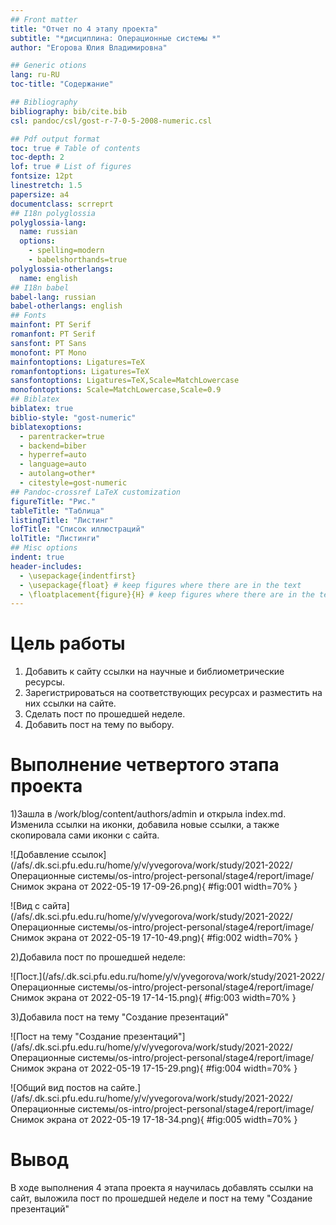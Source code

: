 ```yaml
---
## Front matter
title: "Отчет по 4 этапу проекта"
subtitle: "*дисциплина: Операционные системы *"
author: "Егорова Юлия Владимировна"

## Generic otions
lang: ru-RU
toc-title: "Содержание"

## Bibliography
bibliography: bib/cite.bib
csl: pandoc/csl/gost-r-7-0-5-2008-numeric.csl

## Pdf output format
toc: true # Table of contents
toc-depth: 2
lof: true # List of figures
fontsize: 12pt
linestretch: 1.5
papersize: a4
documentclass: scrreprt
## I18n polyglossia
polyglossia-lang:
  name: russian
  options:
	- spelling=modern
	- babelshorthands=true
polyglossia-otherlangs:
  name: english
## I18n babel
babel-lang: russian
babel-otherlangs: english
## Fonts
mainfont: PT Serif
romanfont: PT Serif
sansfont: PT Sans
monofont: PT Mono
mainfontoptions: Ligatures=TeX
romanfontoptions: Ligatures=TeX
sansfontoptions: Ligatures=TeX,Scale=MatchLowercase
monofontoptions: Scale=MatchLowercase,Scale=0.9
## Biblatex
biblatex: true
biblio-style: "gost-numeric"
biblatexoptions:
  - parentracker=true
  - backend=biber
  - hyperref=auto
  - language=auto
  - autolang=other*
  - citestyle=gost-numeric
## Pandoc-crossref LaTeX customization
figureTitle: "Рис."
tableTitle: "Таблица"
listingTitle: "Листинг"
lofTitle: "Список иллюстраций"
lolTitle: "Листинги"
## Misc options
indent: true
header-includes:
  - \usepackage{indentfirst}
  - \usepackage{float} # keep figures where there are in the text
  - \floatplacement{figure}{H} # keep figures where there are in the text
---
```


# Цель работы

1. Добавить к сайту ссылки на научные и библиометрические ресурсы.
2. Зарегистрироваться на соответствующих ресурсах и разместить на них ссылки на сайте.
3. Сделать пост по прошедшей неделе.
4. Добавить пост на тему по выбору.

# Выполнение четвертого этапа проекта

1)Зашла в /work/blog/content/authors/admin и открыла index.md. Изменила ссылки на иконки, добавила новые ссылки, а также скопировала сами иконки с сайта.

![Добавление ссылок](/afs/.dk.sci.pfu.edu.ru/home/y/v/yvegorova/work/study/2021-2022/Операционные системы/os-intro/project-personal/stage4/report/image/Снимок экрана от 2022-05-19 17-09-26.png){ #fig:001 width=70% }

![Вид с сайта](/afs/.dk.sci.pfu.edu.ru/home/y/v/yvegorova/work/study/2021-2022/Операционные системы/os-intro/project-personal/stage4/report/image/Снимок экрана от 2022-05-19 17-10-49.png){ #fig:002 width=70% }

2)Добавила пост по прошедшей неделе:
 
![Пост.](/afs/.dk.sci.pfu.edu.ru/home/y/v/yvegorova/work/study/2021-2022/Операционные системы/os-intro/project-personal/stage4/report/image/Снимок экрана от 2022-05-19 17-14-15.png){ #fig:003 width=70% }

3)Добавила пост на тему "Создание презентаций"

![Пост на тему "Создание презентаций"](/afs/.dk.sci.pfu.edu.ru/home/y/v/yvegorova/work/study/2021-2022/Операционные системы/os-intro/project-personal/stage4/report/image/Снимок экрана от 2022-05-19 17-15-29.png){ #fig:004 width=70% }

![Общий вид постов на сайте.](/afs/.dk.sci.pfu.edu.ru/home/y/v/yvegorova/work/study/2021-2022/Операционные системы/os-intro/project-personal/stage4/report/image/Снимок экрана от 2022-05-19 17-18-34.png){ #fig:005 width=70% }

# Вывод

В ходе выполнения 4 этапа проекта я научилась добавлять ссылки на сайт, выложила пост по прошедшей неделе и пост на тему "Создание презентаций"

